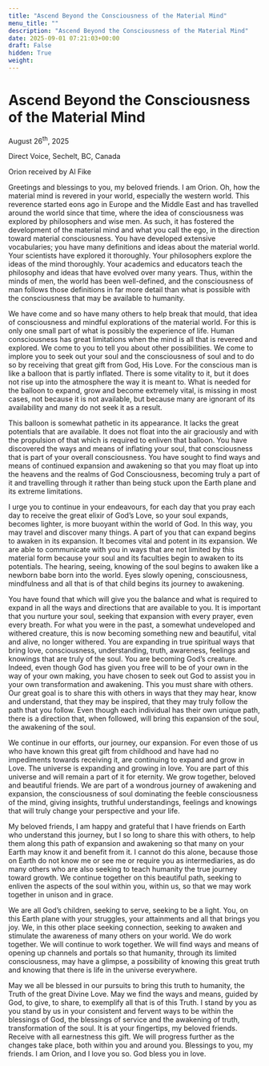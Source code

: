 ```yaml
---
title: "Ascend Beyond the Consciousness of the Material Mind"
menu_title: ""
description: "Ascend Beyond the Consciousness of the Material Mind"
date: 2025-09-01 07:21:03+00:00
draft: False
hidden: True
weight:
---
```

# Ascend Beyond the Consciousness of the Material Mind

August 26<sup>th</sup>, 2025

Direct Voice, Sechelt, BC, Canada

Orion received by Al Fike

Greetings and blessings to you, my beloved friends. I am Orion. Oh, how the material mind is revered in your world, especially the western world. This reverence started eons ago in Europe and the Middle East and has travelled around the world since that time, where the idea of consciousness was explored by philosophers and wise men. As such, it has fostered the development of the material mind and what you call the ego, in the direction toward material consciousness. You have developed extensive vocabularies; you have many definitions and ideas about the material world. Your scientists have explored it thoroughly. Your philosophers explore the ideas of the mind thoroughly. Your academics and educators teach the philosophy and ideas that have evolved over many years. Thus, within the minds of men, the world has been well-defined, and the consciousness of man follows those definitions in far more detail than what is possible with the consciousness that may be available to humanity.

We have come and so have many others to help break that mould, that idea of consciousness and mindful explorations of the material world. For this is only one small part of what is possibly the experience of life. Human consciousness has great limitations when the mind is all that is revered and explored. We come to you to tell you about other possibilities. We come to implore you to seek out your soul and the consciousness of soul and to do so by receiving that great gift from God, His Love. For the conscious man is like a balloon that is partly inflated. There is some vitality to it, but it does not rise up into the atmosphere the way it is meant to. What is needed for the balloon to expand, grow and become extremely vital, is missing in most cases, not because it is not available, but because many are ignorant of its availability and many do not seek it as a result.

This balloon is somewhat pathetic in its appearance. It lacks the great potentials that are available. It does not float into the air graciously and with the propulsion of that which is required to enliven that balloon. You have discovered the ways and means of inflating your soul, that consciousness that is part of your overall consciousness. You have sought to find ways and means of continued expansion and awakening so that you may float up into the heavens and the realms of God Consciousness, becoming truly a part of it and travelling through it rather than being stuck upon the Earth plane and its extreme limitations.

I urge you to continue in your endeavours, for each day that you pray each day to receive the great elixir of God’s Love, so your soul expands, becomes lighter, is more buoyant within the world of God. In this way, you may travel and discover many things. A part of you that can expand begins to awaken in its expansion. It becomes vital and potent in its expansion. We are able to communicate with you in ways that are not limited by this material form because your soul and its faculties begin to awaken to its potentials. The hearing, seeing, knowing of the soul begins to awaken like a newborn babe born into the world. Eyes slowly opening, consciousness, mindfulness and all that is of that child begins its journey to awakening.

You have found that which will give you the balance and what is required to expand in all the ways and directions that are available to you. It is important that you nurture your soul, seeking that expansion with every prayer, even every breath. For what you were in the past, a somewhat undeveloped and withered creature, this is now becoming something new and beautiful, vital and alive, no longer withered. You are expanding in true spiritual ways that bring love, consciousness, understanding, truth, awareness, feelings and knowings that are truly of the soul. You are becoming God’s creature. Indeed, even though God has given you free will to be of your own in the way of your own making, you have chosen to seek out God to assist you in your own transformation and awakening. This you must share with others. Our great goal is to share this with others in ways that they may hear, know and understand, that they may be inspired, that they may truly follow the path that you follow. Even though each individual has their own unique path, there is a direction that, when followed, will bring this expansion of the soul, the awakening of the soul.

We continue in our efforts, our journey, our expansion. For even those of us who have known this great gift from childhood and have had no impediments towards receiving it, are continuing to expand and grow in Love. The universe is expanding and growing in love. You are part of this universe and will remain a part of it for eternity. We grow together, beloved and beautiful friends. We are part of a wondrous journey of awakening and expansion, the consciousness of soul dominating the feeble consciousness of the mind, giving insights, truthful understandings, feelings and knowings that will truly change your perspective and your life.

My beloved friends, I am happy and grateful that I have friends on Earth who understand this journey, but I so long to share this with others, to help them along this path of expansion and awakening so that many on your Earth may know it and benefit from it. I cannot do this alone, because those on Earth do not know me or see me or require you as intermediaries, as do many others who are also seeking to teach humanity the true journey toward growth. We continue together on this beautiful path, seeking to enliven the aspects of the soul within you, within us, so that we may work together in unison and in grace.

We are all God’s children, seeking to serve, seeking to be a light. You, on this Earth plane with your struggles, your attainments and all that brings you joy. We, in this other place seeking connection, seeking to awaken and stimulate the awareness of many others on your world. We do work together. We will continue to work together. We will find ways and means of opening up channels and portals so that humanity, through its limited consciousness, may have a glimpse, a possibility of knowing this great truth and knowing that there is life in the universe everywhere.

May we all be blessed in our pursuits to bring this truth to humanity, the Truth of the great Divine Love. May we find the ways and means, guided by God, to give, to share, to exemplify all that is of this Truth. I stand by you as you stand by us in your consistent and fervent ways to be within the blessings of God, the blessings of service and the awakening of truth, transformation of the soul. It is at your fingertips, my beloved friends. Receive with all earnestness this gift. We will progress further as the changes take place, both within you and around you. Blessings to you, my friends. I am Orion, and I love you so. God bless you in love.
